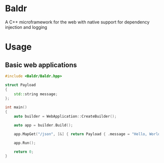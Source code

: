 # Baldr
A C++ microframework for the web with native support for dependency injection and logging

# Usage

## Basic web applications
```cpp
#include <Baldr/Baldr.hpp>

struct Payload
{
    std::string message;
};

int main()
{
    auto builder = WebApplication::CreateBuilder();

    auto app = builder.Build();

    app.MapGet("/json", [&] { return Payload { .message = "Hello, World!" }; });

    app.Run();

    return 0;
}
```
